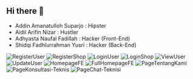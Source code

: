 ## Hi there 👋

- Addin Amanatulloh Suparjo  : Hipster 
- Aidil Arifin Nizar 	   : Hustler
- Adhyasta Naufal Fadillah   : Hacker (Front-End)
- Shidqi Fadhlurrahman Yusri : Hacker (Back-End)
<!--

**Here are some ideas to get you started:**

🙋‍♀️ A short introduction - what is your organization all about?
🌈 Contribution guidelines - how can the community get involved?
👩‍💻 Useful resources - where can the community find your docs? Is there anything else the community should know?
🍿 Fun facts - what does your team eat for breakfast?
🧙 Remember, you can do mighty things with the power of [Markdown](https://docs.github.com/github/writing-on-github/getting-started-with-writing-and-formatting-on-github/basic-writing-and-formatting-syntax)
-->

![RegisterUser](https://github.com/Starbug-Hackfest2023/.github/blob/main/profile/RegisterUser.jpeg) 
![RegisterShop](https://github.com/Starbug-Hackfest2023/.github/blob/main/profile/RegisterShop.jpeg)
![LoginUser](https://github.com/Starbug-Hackfest2023/.github/blob/main/profile/LoginUser.jpeg)
![LoginShop](https://github.com/Starbug-Hackfest2023/.github/blob/main/profile/LoginShop.jpeg)
![ViewUser](https://github.com/Starbug-Hackfest2023/.github/blob/main/profile/ViewUser.jpeg)
![UpdateUser](https://github.com/Starbug-Hackfest2023/.github/blob/main/profile/UpdateUser.jpeg)
![HomepageFE](https://github.com/Starbug-Hackfest2023/.github/blob/main/profile/HomepageFE.jpeg)
![FullHomepageFE](https://github.com/Starbug-Hackfest2023/.github/blob/main/profile/FullHomepageFE.jpeg)
![PageTentangKami](https://github.com/Starbug-Hackfest2023/.github/blob/main/profile/PageTentangKami.jpeg)
![PageKonsultasi-Teknis](https://github.com/Starbug-Hackfest2023/.github/blob/main/profile/PageKonsultasi-Teknis.jpeg)
![PageChat-Teknisi](https://github.com/Starbug-Hackfest2023/.github/blob/main/profile/PageChat-Teknisi.jpeg)
